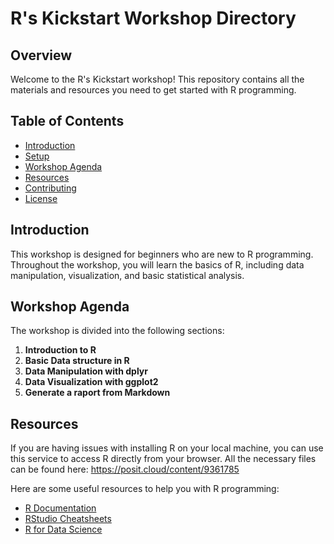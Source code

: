 # R's Kickstart Workshop Directory

## Overview
Welcome to the R's Kickstart workshop! This repository contains all the materials and resources you need to get started with R programming.

## Table of Contents
- [Introduction](#introduction)
- [Setup](#setup)
- [Workshop Agenda](#workshop-agenda)
- [Resources](#resources)
- [Contributing](#contributing)
- [License](#license)

## Introduction
This workshop is designed for beginners who are new to R programming. Throughout the workshop, you will learn the basics of R, including data manipulation, visualization, and basic statistical analysis.


## Workshop Agenda
The workshop is divided into the following sections:
1. **Introduction to R**
2. **Basic Data structure in R**
3. **Data Manipulation with dplyr**
4. **Data Visualization with ggplot2**
5. **Generate a raport from Markdown**


## Resources
If you are having issues with installing R on your local machine,  you can use this service to access R directly from your browser. All the necessary files can be found here:
https://posit.cloud/content/9361785

Here are some useful resources to help you with R programming:
- [R Documentation](https://www.rdocumentation.org/)
- [RStudio Cheatsheets](https://www.rstudio.com/resources/cheatsheets/)
- [R for Data Science](https://r4ds.had.co.nz/)

